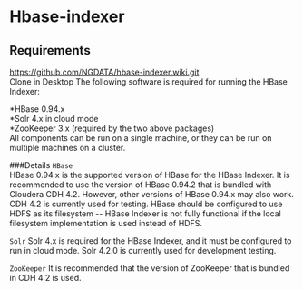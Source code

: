 Hbase-indexer
============
Requirements
------------

https://github.com/NGDATA/hbase-indexer.wiki.git<br>
Clone in Desktop
The following software is required for running the HBase Indexer:

*HBase 0.94.x<br>
*Solr 4.x in cloud mode<br>
*ZooKeeper 3.x (required by the two above packages)<br>
All components can be run on a single machine, or they can be run on multiple machines on a cluster.

###Details
`HBase`<br>
HBase 0.94.x is the supported version of HBase for the HBase Indexer. It is recommended to use the version of HBase 0.94.2 that is bundled with Cloudera CDH 4.2. However, other versions of HBase 0.94.x may also work. CDH 4.2 is currently used for testing.
HBase should be configured to use HDFS as its filesystem -- HBase Indexer is not fully functional if the local filesystem implementation is used instead of HDFS.

`Solr`
Solr 4.x is required for the HBase Indexer, and it must be configured to run in cloud mode. Solr 4.2.0 is currently used for development testing.

`ZooKeeper`
It is recommended that the version of ZooKeeper that is bundled in CDH 4.2 is used.
